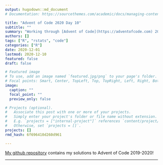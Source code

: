 ```yaml
---
output: hugodown::md_document
# Documentation: https://sourcethemes.com/academic/docs/managing-content/

title: "Advent of Code 2020 Day 10"
subtitle: ""
summary: "Working through [Advent of Code](https://adventofcode.com) 2020!"
authors: []
tags: ["R", "rstats", "code"]
categories: ["R"]
date: 2020-12-01
lastmod: 2020-12-10
featured: false
draft: false

# Featured image
# To use, add an image named `featured.jpg/png` to your page's folder.
# Focal points: Smart, Center, TopLeft, Top, TopRight, Left, Right, BottomLeft, Bottom, BottomRight.
image:
  caption: ""
  focal_point: ""
  preview_only: false

# Projects (optional).
#   Associate this post with one or more of your projects.
#   Simply enter your project's folder or file name without extension.
#   E.g. `projects = ["internal-project"]` references `content/project/deep-learning/index.md`.
#   Otherwise, set `projects = []`.
projects: []
rmd_hash: 6f696410d260d961

---
```



[My github repository](https://github.com/pritikadasgupta/adventofcode) contains my solutions to Advent of Code 2019-2020!


----

